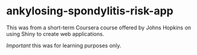 ankylosing-spondylitis-risk-app
===============================

This was from a short-term Coursera course offered by Johns Hopkins on using Shiny to create web applications.

*Important* this was for learning purposes only. 
